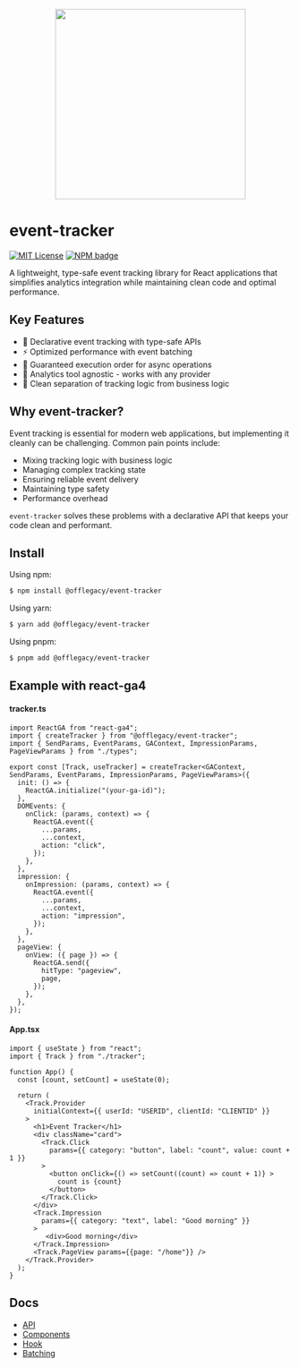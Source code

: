 <p align='center'>
<img src='https://github.com/user-attachments/assets/1e417f4e-0f3a-4b56-8f6c-68188572421d' width=340 height=340 />
</p>


# event-tracker
[![MIT License](https://img.shields.io/badge/license-MIT-blue.svg)](https://github.com/offlegacy/event-tracker/blob/main/LICENSE) 
[![NPM badge](https://img.shields.io/npm/v/@offlegacy/event-tracker?logo=npm)](https://www.npmjs.com/package/@offlegacy/event-tracker) 

A lightweight, type-safe event tracking library for React applications that simplifies analytics integration while maintaining clean code and optimal performance.

## Key Features
- 🎯 Declarative event tracking with type-safe APIs
- ⚡️ Optimized performance with event batching
- 🔄 Guaranteed execution order for async operations  
- 🔌 Analytics tool agnostic - works with any provider
- 🧩 Clean separation of tracking logic from business logic


## Why event-tracker?
Event tracking is essential for modern web applications, but implementing it cleanly can be challenging. Common pain points include:

- Mixing tracking logic with business logic
- Managing complex tracking state
- Ensuring reliable event delivery
- Maintaining type safety
- Performance overhead

`event-tracker` solves these problems with a declarative API that keeps your code clean and performant.
   
## Install
Using npm:

```bash
$ npm install @offlegacy/event-tracker
```

Using yarn:
```bash
$ yarn add @offlegacy/event-tracker
```

Using pnpm:
```bash
$ pnpm add @offlegacy/event-tracker
```

## Example with react-ga4

#### tracker.ts
```tsx
import ReactGA from "react-ga4";
import { createTracker } from "@offlegacy/event-tracker";
import { SendParams, EventParams, GAContext, ImpressionParams, PageViewParams } from "./types";

export const [Track, useTracker] = createTracker<GAContext, SendParams, EventParams, ImpressionParams, PageViewParams>({
  init: () => {
    ReactGA.initialize("(your-ga-id)");
  },
  DOMEvents: {
    onClick: (params, context) => {
      ReactGA.event({
        ...params,
        ...context,
        action: "click",
      });
    },
  },
  impression: {
    onImpression: (params, context) => {
      ReactGA.event({
        ...params,
        ...context,
        action: "impression",
      });
    },
  },
  pageView: {
    onView: ({ page }) => {
      ReactGA.send({
        hitType: "pageview",
        page,
      });
    },
  },
});

```


#### App.tsx
```tsx
import { useState } from "react";
import { Track } from "./tracker";

function App() {
  const [count, setCount] = useState(0);

  return (
    <Track.Provider
      initialContext={{ userId: "USERID", clientId: "CLIENTID" }}
    >
      <h1>Event Tracker</h1>
      <div className="card">
        <Track.Click
          params={{ category: "button", label: "count", value: count + 1 }}
        >
          <button onClick={() => setCount((count) => count + 1)} >
            count is {count}
          </button>
        </Track.Click>
      </div>
      <Track.Impression
        params={{ category: "text", label: "Good morning" }}
      >
         <div>Good morning</div>
      </Track.Impression>
      <Track.PageView params={{page: "/home"}} />
    </Track.Provider>
  );
}

```

## Docs
- [API](./docs/api.md)
- [Components](./docs/components.md)
- [Hook](./docs/hook.md)
- [Batching](./docs/batching.md)
